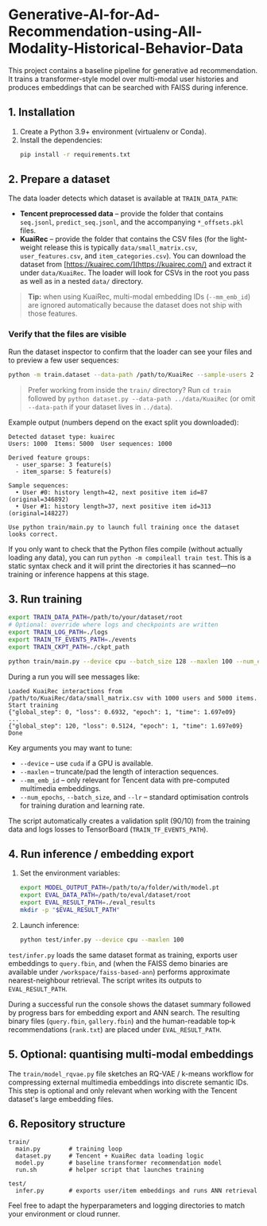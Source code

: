 # Generative-AI-for-Ad-Recommendation-using-All-Modality-Historical-Behavior-Data

This project contains a baseline pipeline for generative ad recommendation.  It trains a transformer-style model over multi-modal user histories and produces embeddings that can be searched with FAISS during inference.

## 1. Installation

1. Create a Python 3.9+ environment (virtualenv or Conda).
2. Install the dependencies:
   ```bash
   pip install -r requirements.txt
   ```

## 2. Prepare a dataset

The data loader detects which dataset is available at `TRAIN_DATA_PATH`:

- **Tencent preprocessed data** – provide the folder that contains `seq.jsonl`, `predict_seq.jsonl`, and the accompanying `*_offsets.pkl` files.
- **KuaiRec** – provide the folder that contains the CSV files (for the light-weight release this is typically `data/small_matrix.csv`, `user_features.csv`, and `item_categories.csv`).  You can download the dataset from [https://kuairec.com/](https://kuairec.com/) and extract it under `data/KuaiRec`.  The loader will look for CSVs in the root you pass as well as in a nested `data/` directory.

> **Tip:** when using KuaiRec, multi-modal embedding IDs (`--mm_emb_id`) are ignored automatically because the dataset does not ship with those features.

### Verify that the files are visible

Run the dataset inspector to confirm that the loader can see your files and to preview a few user sequences:

```bash
python -m train.dataset --data-path /path/to/KuaiRec --sample-users 2 --show-features
```

> Prefer working from inside the `train/` directory? Run `cd train` followed by `python dataset.py --data-path ../data/KuaiRec` (or omit `--data-path` if your dataset lives in `../data`).

Example output (numbers depend on the exact split you downloaded):

```
Detected dataset type: kuairec
Users: 1000  Items: 5000  User sequences: 1000

Derived feature groups:
  - user_sparse: 3 feature(s)
  - item_sparse: 5 feature(s)

Sample sequences:
  • User #0: history length=42, next positive item id=87 (original=346892)
  • User #1: history length=37, next positive item id=313 (original=148227)

Use python train/main.py to launch full training once the dataset looks correct.
```

If you only want to check that the Python files compile (without actually loading any data), you can run `python -m compileall train test`.  This is a static syntax check and it will print the directories it has scanned—no training or inference happens at this stage.

## 3. Run training

```bash
export TRAIN_DATA_PATH=/path/to/your/dataset/root
# Optional: override where logs and checkpoints are written
export TRAIN_LOG_PATH=./logs
export TRAIN_TF_EVENTS_PATH=./events
export TRAIN_CKPT_PATH=./ckpt_path

python train/main.py --device cpu --batch_size 128 --maxlen 100 --num_epochs 1
```

During a run you will see messages like:

```
Loaded KuaiRec interactions from /path/to/KuaiRec/data/small_matrix.csv with 1000 users and 5000 items.
Start training
{"global_step": 0, "loss": 0.6932, "epoch": 1, "time": 1.697e09}
...
{"global_step": 120, "loss": 0.5124, "epoch": 1, "time": 1.697e09}
Done
```

Key arguments you may want to tune:

- `--device` – use `cuda` if a GPU is available.
- `--maxlen` – truncate/pad the length of interaction sequences.
- `--mm_emb_id` – only relevant for Tencent data with pre-computed multimedia embeddings.
- `--num_epochs`, `--batch_size`, and `--lr` – standard optimisation controls for training duration and learning rate.

The script automatically creates a validation split (90/10) from the training data and logs losses to TensorBoard (`TRAIN_TF_EVENTS_PATH`).

## 4. Run inference / embedding export

1. Set the environment variables:
   ```bash
   export MODEL_OUTPUT_PATH=/path/to/a/folder/with/model.pt
   export EVAL_DATA_PATH=/path/to/eval/dataset/root
   export EVAL_RESULT_PATH=./eval_results
   mkdir -p "$EVAL_RESULT_PATH"
   ```
2. Launch inference:
   ```bash
   python test/infer.py --device cpu --maxlen 100
   ```

`test/infer.py` loads the same dataset format as training, exports user embeddings to `query.fbin`, and (when the FAISS demo binaries are available under `/workspace/faiss-based-ann`) performs approximate nearest-neighbour retrieval.  The script writes its outputs to `EVAL_RESULT_PATH`.

During a successful run the console shows the dataset summary followed by progress bars for embedding export and ANN search.  The resulting binary files (`query.fbin`, `gallery.fbin`) and the human-readable top‑k recommendations (`rank.txt`) are placed under `EVAL_RESULT_PATH`.

## 5. Optional: quantising multi-modal embeddings

The `train/model_rqvae.py` file sketches an RQ-VAE / k-means workflow for compressing external multimedia embeddings into discrete semantic IDs.  This step is optional and only relevant when working with the Tencent dataset's large embedding files.

## 6. Repository structure

```
train/
  main.py        # training loop
  dataset.py     # Tencent + KuaiRec data loading logic
  model.py       # baseline transformer recommendation model
  run.sh         # helper script that launches training

test/
  infer.py       # exports user/item embeddings and runs ANN retrieval
```

Feel free to adapt the hyperparameters and logging directories to match your environment or cloud runner.
